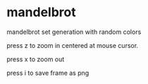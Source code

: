 # mandelbrot
mandelbrot set generation with random colors

press z to zoom in centered at mouse cursor.

press x to zoom out

press i to save frame as png
